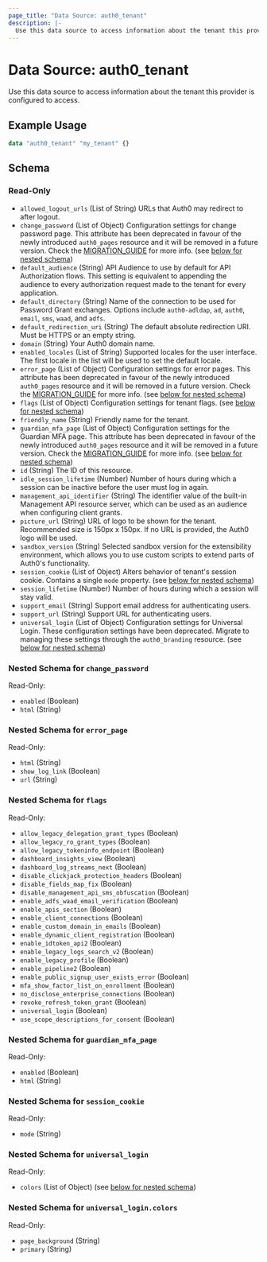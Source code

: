 ```yaml
---
page_title: "Data Source: auth0_tenant"
description: |-
  Use this data source to access information about the tenant this provider is configured to access.
---
```


# Data Source: auth0_tenant

Use this data source to access information about the tenant this provider is configured to access.

## Example Usage

```terraform
data "auth0_tenant" "my_tenant" {}
```

<!-- schema generated by tfplugindocs -->
## Schema

### Read-Only

- `allowed_logout_urls` (List of String) URLs that Auth0 may redirect to after logout.
- `change_password` (List of Object) Configuration settings for change password page.  This attribute has been deprecated in favour of the newly introduced `auth0_pages` resource and it will be removed in a future version. Check the [MIGRATION_GUIDE](https://github.com/auth0/terraform-provider-auth0/blob/main/MIGRATION_GUIDE.md) for more info. (see [below for nested schema](#nestedatt--change_password))
- `default_audience` (String) API Audience to use by default for API Authorization flows. This setting is equivalent to appending the audience to every authorization request made to the tenant for every application.
- `default_directory` (String) Name of the connection to be used for Password Grant exchanges. Options include `auth0-adldap`, `ad`, `auth0`, `email`, `sms`, `waad`, and `adfs`.
- `default_redirection_uri` (String) The default absolute redirection URI. Must be HTTPS or an empty string.
- `domain` (String) Your Auth0 domain name.
- `enabled_locales` (List of String) Supported locales for the user interface. The first locale in the list will be used to set the default locale.
- `error_page` (List of Object) Configuration settings for error pages. This attribute has been deprecated in favour of the newly introduced `auth0_pages` resource and it will be removed in a future version. Check the [MIGRATION_GUIDE](https://github.com/auth0/terraform-provider-auth0/blob/main/MIGRATION_GUIDE.md) for more info. (see [below for nested schema](#nestedatt--error_page))
- `flags` (List of Object) Configuration settings for tenant flags. (see [below for nested schema](#nestedatt--flags))
- `friendly_name` (String) Friendly name for the tenant.
- `guardian_mfa_page` (List of Object) Configuration settings for the Guardian MFA page.  This attribute has been deprecated in favour of the newly introduced `auth0_pages` resource and it will be removed in a future version. Check the [MIGRATION_GUIDE](https://github.com/auth0/terraform-provider-auth0/blob/main/MIGRATION_GUIDE.md) for more info. (see [below for nested schema](#nestedatt--guardian_mfa_page))
- `id` (String) The ID of this resource.
- `idle_session_lifetime` (Number) Number of hours during which a session can be inactive before the user must log in again.
- `management_api_identifier` (String) The identifier value of the built-in Management API resource server, which can be used as an audience when configuring client grants.
- `picture_url` (String) URL of logo to be shown for the tenant. Recommended size is 150px x 150px. If no URL is provided, the Auth0 logo will be used.
- `sandbox_version` (String) Selected sandbox version for the extensibility environment, which allows you to use custom scripts to extend parts of Auth0's functionality.
- `session_cookie` (List of Object) Alters behavior of tenant's session cookie. Contains a single `mode` property. (see [below for nested schema](#nestedatt--session_cookie))
- `session_lifetime` (Number) Number of hours during which a session will stay valid.
- `support_email` (String) Support email address for authenticating users.
- `support_url` (String) Support URL for authenticating users.
- `universal_login` (List of Object) Configuration settings for Universal Login. These configuration settings have been deprecated. Migrate to managing these settings through the `auth0_branding` resource. (see [below for nested schema](#nestedatt--universal_login))

<a id="nestedatt--change_password"></a>
### Nested Schema for `change_password`

Read-Only:

- `enabled` (Boolean)
- `html` (String)


<a id="nestedatt--error_page"></a>
### Nested Schema for `error_page`

Read-Only:

- `html` (String)
- `show_log_link` (Boolean)
- `url` (String)


<a id="nestedatt--flags"></a>
### Nested Schema for `flags`

Read-Only:

- `allow_legacy_delegation_grant_types` (Boolean)
- `allow_legacy_ro_grant_types` (Boolean)
- `allow_legacy_tokeninfo_endpoint` (Boolean)
- `dashboard_insights_view` (Boolean)
- `dashboard_log_streams_next` (Boolean)
- `disable_clickjack_protection_headers` (Boolean)
- `disable_fields_map_fix` (Boolean)
- `disable_management_api_sms_obfuscation` (Boolean)
- `enable_adfs_waad_email_verification` (Boolean)
- `enable_apis_section` (Boolean)
- `enable_client_connections` (Boolean)
- `enable_custom_domain_in_emails` (Boolean)
- `enable_dynamic_client_registration` (Boolean)
- `enable_idtoken_api2` (Boolean)
- `enable_legacy_logs_search_v2` (Boolean)
- `enable_legacy_profile` (Boolean)
- `enable_pipeline2` (Boolean)
- `enable_public_signup_user_exists_error` (Boolean)
- `mfa_show_factor_list_on_enrollment` (Boolean)
- `no_disclose_enterprise_connections` (Boolean)
- `revoke_refresh_token_grant` (Boolean)
- `universal_login` (Boolean)
- `use_scope_descriptions_for_consent` (Boolean)


<a id="nestedatt--guardian_mfa_page"></a>
### Nested Schema for `guardian_mfa_page`

Read-Only:

- `enabled` (Boolean)
- `html` (String)


<a id="nestedatt--session_cookie"></a>
### Nested Schema for `session_cookie`

Read-Only:

- `mode` (String)


<a id="nestedatt--universal_login"></a>
### Nested Schema for `universal_login`

Read-Only:

- `colors` (List of Object) (see [below for nested schema](#nestedobjatt--universal_login--colors))

<a id="nestedobjatt--universal_login--colors"></a>
### Nested Schema for `universal_login.colors`

Read-Only:

- `page_background` (String)
- `primary` (String)


